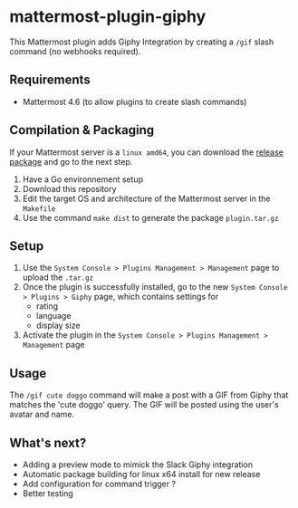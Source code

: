 # mattermost-plugin-giphy
This Mattermost plugin adds Giphy Integration by creating a `/gif` slash command (no webhooks required).

## Requirements
- Mattermost 4.6 (to allow plugins to create slash commands) 

## Compilation & Packaging
If your Mattermost server is a `linux amd64`, you can download the [release package](https://github.com/moussetc/mattermost-plugin-giphy/releases) and go to the next step. 
1. Have a Go environnement setup
2. Download this repository
3. Edit the target OS and architecture of the Mattermost server in the `Makefile`
4. Use the command `make dist` to generate the package `plugin.tar.gz`

## Setup
1. Use the `System Console > Plugins Management > Management` page to upload the `.tar.gz`
2. Once the plugin is successfully installed, go to the new `System Console > Plugins > Giphy` page, which contains settings for
    - rating
    - language
    - display size
3. Activate the plugin in the `System Console > Plugins Management > Management` page

## Usage
The `/gif cute doggo` command will make a post with a GIF from Giphy that matches the 'cute doggo' query. The GIF will be posted using the user's avatar and name.

## What's next?
- Adding a preview mode to mimick the Slack Giphy integration
- Automatic package building for linux x64 install for new release
- Add configuration for command trigger ?
- Better testing
